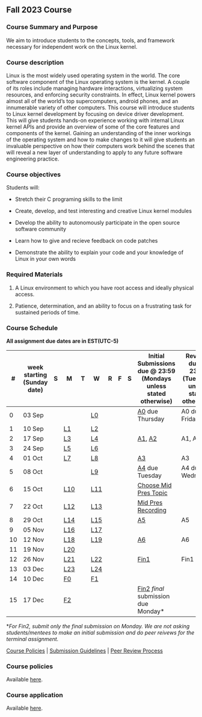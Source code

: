 ## Fall 2023 Course

### Course Summary and Purpose

We aim to introduce students to the concepts, tools, and framework necessary for independent work on the Linux kernel.

### Course description

Linux is the most widely used operating system in the world. The core software component of the Linux operating system is the kernel. A couple of its roles include managing hardware interactions, virtualizing system resources, and enforcing security constraints. In effect, Linux kernel powers almost all of the world’s top supercomputers, android phones, and an innumerable variety of other computers. This course will introduce students to Linux kernel development by focusing on device driver development. This will give students hands-on experience working with internal Linux kernel APIs and provide an overview of some of the core features and components of the kernel. Gaining an understanding of the inner workings of the operating system and how to make changes to it will give students an invaluable perspective on how their computers work behind the scenes that will reveal a new layer of understanding to apply to any future software engineering practice.

### Course objectives

Students will:

* Stretch their C programing skills to the limit

* Create, develop, and test interesting and creative Linux kernel modules

* Develop the ability to autonomously participate in the open source software community

* Learn how to give and recieve feedback on code patches

* Demonstrate the ability to explain your code and your knowledge of Linux in your own words

### Required Materials

1. A Linux environment to which you have root access and ideally physical access.

2. Patience, determination, and an ability to focus on a frustrating task for sustained periods of time.

### Course Schedule

**All assignment due dates are in EST(UTC-5)**

|#| week starting (Sunday date) |S|M|T|W|R|F|S|Initial Submissions due @ 23:59 (Mondays unless stated otherwise)|Reviews due @ 23:59 (Tuesdays unless stated otherwise)|Final Submissions due @ 23:59 (Wednesdays unless stated otherwise)|
|--|--|--|--|--|--|--|--|--|--|--|--|
|0| 03 Sep||||[L0](course_spring23_L0.html)||||[A0](A0.html) due Thursday|A0 due Friday|A0 due Saturday|
|1| 10 Sep||[L1](course_spring23_L1.html)||[L2](course_spring23_L2.html)|||||||
|2| 17 Sep||[L3](course_spring23_L3.html)||[L4](course_spring23_L4.html)||||[A1](A1.html), [A2](A2.html)|A1, A2|A1, A2|
|3| 24 Sep||[L5](course_spring23_L5.html)||[L6](course_spring23_L6.html)|||||||
|4| 01 Oct||[L7](course_spring23_L7.html)||[L8](course_spring23_L8.html)||||[A3](A3.html)|A3|A3|
|5| 08 Oct||||[L9](course_spring23_L9.html)||||[A4](A4.html) due Tuesday|A4 due Wednesday|A4 due Thursday|
|6| 15 Oct||[L10](course_spring23_L10.html)||[L11](course_spring23_L11.html)||||[Choose Mid Pres Topic](mid_pres_guide.html)|||
|7| 22 Oct||[L12](course_spring23_L12.html)||[L13](course_spring23_L13.html)||||[Mid Pres Recording](mid_pres_guide.html)|||
|8| 29 Oct||[L14](course_spring23_L14.html)||[L15](course_spring23_L15.html)||||[A5](A5.html)|A5|A5|
|9| 05 Nov||[L16](course_spring23_L16.html)||[L17](course_spring23_L17.html)|||||||
|10| 12 Nov||[L18](course_spring23_L18.html)||[L19](course_spring23_L19.html)||||[A6](A6.html)|A6|A6|
|11| 19 Nov||[L20](course_spring23_L20.html)|||||||||
|12| 26 Nov||[L21](course_spring23_L21.html)||[L22](course_spring22_L23.html)||||[Fin1](fin1.html)|Fin1|Fin1|
|13| 03 Dec||[L23](course_spring23_L23.html)||[L24](course_spring22_L24.html)|||||||
|14| 10 Dec||[F0](course_spring23_F2.html)||[F1](course_spring23_F1.html)|||||||
|15| 17 Dec||[F2](course_spring23_F2.html)||||||[Fin2](fin2.html) *final* submission due Monday\* |||

\**For Fin2, submit only the final submission on Monday. We are not asking students/mentees to make an initial submission and do peer reivews for the terminal assignment.*

[Course Policies](course_policies.html) | [Submission Guidelines](submission_guidelines.html) | [Peer Review Process](peer_review.html)


### Course policies

Available [here](course_policies.html).

### Course application

Available [here](course_application.html).
